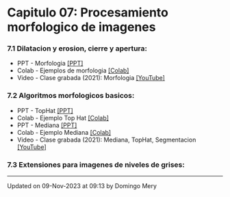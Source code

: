
# Capitulo 07: Procesamiento morfologico de imagenes
### 7.1 Dilatacion y erosion, cierre y apertura:
* PPT - Morfologia [[PPT]](https://github.com/domingomery/imagenes/blob/master/clases/Cap07_Morphologia/presentations/IMG07_Morfologia.pptx)
* Colab - Ejemplos de morfologia [[Colab]](https://colab.research.google.com/drive/17of6vMplOQ5i1VVoUzkMCw8VEHx7EVp-)
* Video - Clase grabada (2021): Morfologia [[YouTube]](https://youtu.be/fn55sMt9vkI)
### 7.2 Algoritmos morfologicos basicos:
* PPT - TopHat [[PPT]](https://github.com/domingomery/imagenes/blob/master/clases/Cap07_Morphologia/presentations/IMG07_TopHat.pptx)
* Colab - Ejemplo Top Hat [[Colab]](https://colab.research.google.com/drive/17IeANV0SyAt3C1PGPPjpgcIbgSqesgCc)
* PPT - Mediana [[PPT]](https://github.com/domingomery/imagenes/blob/master/clases/Cap07_Morphologia/presentations/IMG07_Mediana.pptx)
* Colab - Ejemplo Mediana [[Colab]](https://colab.research.google.com/drive/1IXVXu-tbLuUtYEngT6YQ1OLzu8bmxC72?usp=sharing)
* Video - Clase grabada (2021): Mediana, TopHat, Segmentacion [[YouTube]](https://youtu.be/NucG7pwk2aI)
### 7.3 Extensiones para imagenes de niveles de grises:
---


Updated on 09-Nov-2023 at 09:13 by Domingo Mery
